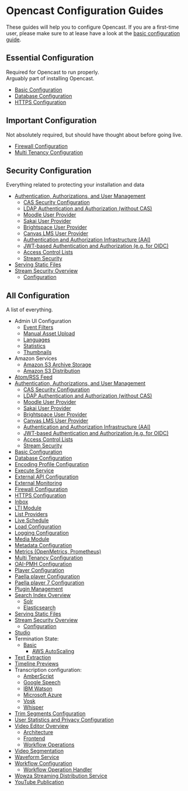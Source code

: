 Opencast Configuration Guides
=============================

These guides will help you to configure Opencast. If you are a first-time user, please make sure to at lease have a look
at the [basic configuration guide](basic.md).


Essential Configuration
-----------------------

Required for Opencast to run properly.  
Arguably part of installing Opencast.

- [Basic Configuration](basic.md)
- [Database Configuration](database.md)
- [HTTPS Configuration](https/index.md)


Important Configuration
-----------------------

Not absolutely required, but should have thought about before going live.

- [Firewall Configuration](firewall.md)
- [Multi Tenancy Configuration](multi.tenancy.md)

Security Configuration
----------------------

Everything related to protecting your installation and data 
- [Authentication, Authorizations, and User Management](security.md)
    - [CAS Security Configuration](security.cas.md)
    - [LDAP Authentication and Authorization (without CAS)](security.ldap.md)
    - [Moodle User Provider](security.user.moodle.md)
    - [Sakai User Provider](security.user.sakai.md)
    - [Brightspace User Provider](security.user.brightspace.md)
    - [Canvas LMS User Provider](security.user.canvas.md)
    - [Authentication and Authorization Infrastructure (AAI)](security.aai.md)
    - [JWT-based Authentication and Authorization (e.g. for OIDC)](security.jwt.md)
    - [Access Control Lists](acl.md)
    - [Stream Security](stream-security/stream-security-config.md)
- [Serving Static Files](serving-static-files.md)
- [Stream Security Overview](stream-security/stream-security-overview.md)
  - [Configuration](stream-security/stream-security-config.md)

All Configuration
---------------------

A list of everything.

- Admin UI Configuration
    - [Event Filters](admin-ui/event-filters.md)
    - [Manual Asset Upload](admin-ui/asset-upload.md)
    - [Languages](admin-ui/languages.md)
    - [Statistics](admin-ui/statistics.md)
    - [Thumbnails](admin-ui/thumbnails.md)
- Amazon Services
    - [Amazon S3 Archive Storage](awss3archive.md)
    - [Amazon S3 Distribution](awss3distribution.md)
- [Atom/RSS Feed](atomrss.md)
- [Authentication, Authorizations, and User Management](security.md)
    - [CAS Security Configuration](security.cas.md)
    - [LDAP Authentication and Authorization (without CAS)](security.ldap.md)
    - [Moodle User Provider](security.user.moodle.md)
    - [Sakai User Provider](security.user.sakai.md)
    - [Brightspace User Provider](security.user.brightspace.md)
    - [Canvas LMS User Provider](security.user.canvas.md)
    - [Authentication and Authorization Infrastructure (AAI)](security.aai.md)
    - [JWT-based Authentication and Authorization (e.g. for OIDC)](security.jwt.md)
    - [Access Control Lists](acl.md)
    - [Stream Security](stream-security/stream-security-config.md)
- [Basic Configuration](basic.md)
- [Database Configuration](database.md)
- [Encoding Profile Configuration](encoding.md)
- [Execute Service](execute.md)
- [External API Configuration](external-api.md)
- [External Monitoring](monitoring.md)
- [Firewall Configuration](firewall.md)
- [HTTPS Configuration](https/index.md)
- [Inbox](inbox.md)
- [LTI Module](ltimodule.md)
- [List Providers](listproviders.md)
- [Live Schedule](liveschedule.md)
- [Load Configuration](load.md)
- [Logging Configuration](log.md)
- [Media Module](mediamodule.configuration.md)
- [Metadata Configuration](metadata.md)
- [Metrics (OpenMetrics, Prometheus)](metrics.md)
- [Multi Tenancy Configuration](multi.tenancy.md)
- [OAI-PMH Configuration](oaipmh.md)
- [Player Configuration](player.configuration.md)
- [Paella player Configuration](paella.player/configuration.md)
- [Paella player 7 Configuration](paella.player7/configuration.md)
- [Plugin Management](plugin-management.md)
- [Search Index Overview](searchindex/index.md)
    - [Solr](searchindex/solr.md)
    - [Elasticsearch](searchindex/elasticsearch.md)
- [Serving Static Files](serving-static-files.md)
- [Stream Security Overview](stream-security/stream-security-overview.md)
    -  [Configuration](stream-security/stream-security-config.md)
- [Studio](studio.md)
- Termination State:
    - [Basic](terminationstate.md)
      - [AWS AutoScaling](terminationstate.aws.autoscaling.md)
- [Text Extraction](textextraction.md)
- [Timeline Previews](timelinepreviews.md)
- Transcription configuration:
    - [AmberScript](configuration/transcription.configuration/amberscripttranscripts.md)
    - [Google Speech](configuration/transcription.configuration/googlespeechtranscripts.md)
    - [IBM Watson](configuration/transcription.configuration/watsontranscripts.md)
    - [Microsoft Azure](configuration/transcription.configuration/microsoftazuretranscripts.md)
    - [Vosk](configuration/transcription.configuration/vosk.md)
    - [Whisper](configuration/transcription.configuration/whisper.md)
- [Trim Segments Configuration](trim-segments.md)
- [User Statistics and Privacy Configuration](user-statistics.and.privacy.md)
- [Video Editor Overview](videoeditor.overview.md)
    - [Architecture](videoeditor.architecture.md)
    - [Frontend](videoeditor.frontend.md)
    - [Workflow Operations](videoeditor.workflow-operation.md)
- [Video Segmentation](videosegmentation.md)
- [Waveform Service](waveform.md)
- [Workflow Configuration](workflow.md)
    - [Workflow Operation Handler](../workflowoperationhandlers/index.md)
- [Wowza Streaming Distribution Service](streaming-wowza.md)
- [YouTube Publication](youtubepublication.md)
